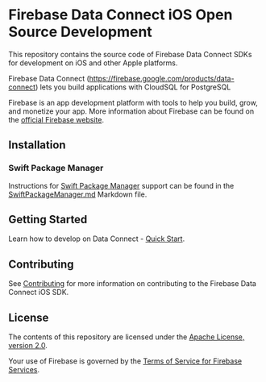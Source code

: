 # Firebase Data Connect iOS Open Source Development

This repository contains the source code of Firebase Data Connect SDKs for development on iOS and other Apple platforms.

Firebase Data Connect (https://firebase.google.com/products/data-connect) lets you build applications with CloudSQL for PostgreSQL

Firebase is an app development platform with tools to help you build, grow, and
monetize your app. More information about Firebase can be found on the
[official Firebase website](https://firebase.google.com).

## Installation

### Swift Package Manager

Instructions for [Swift Package Manager](https://swift.org/package-manager/) support can be
found in the [SwiftPackageManager.md](SwiftPackageManager.md) Markdown file.

## Getting Started

Learn how to develop on Data Connect - [Quick Start](https://firebase.google.com/docs/data-connect/quickstart).

## Contributing

See [Contributing](CONTRIBUTING.md) for more information on contributing to the Firebase Data Connect
iOS SDK.

## License

The contents of this repository are licensed under the
[Apache License, version 2.0](http://www.apache.org/licenses/LICENSE-2.0).

Your use of Firebase is governed by the
[Terms of Service for Firebase Services](https://firebase.google.com/terms/).
